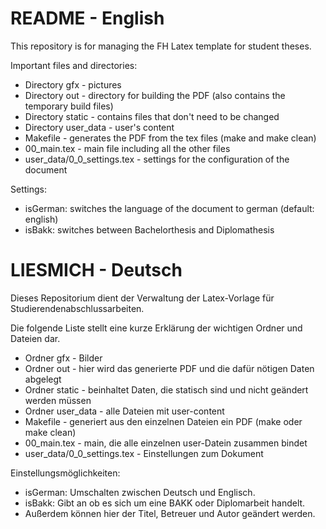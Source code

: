 # README - English

This repository is for managing the FH Latex template for student theses.

Important files and directories:
- Directory gfx - pictures
- Directory out - directory for building the PDF (also contains the temporary build files)
- Directory static - contains files that don't need to be changed
- Directory user_data - user's content
- Makefile - generates the PDF from the tex files (make and make clean)
- 00_main.tex - main file including all the other files
- user_data/0_0_settings.tex - settings for the configuration of the document

Settings:
- isGerman: switches the language of the document to german (default: english)
- isBakk: switches between Bachelorthesis and Diplomathesis


# LIESMICH - Deutsch

Dieses Repositorium dient der Verwaltung der Latex-Vorlage für Studierendenabschlussarbeiten.

Die folgende Liste stellt eine kurze Erklärung der wichtigen Ordner und Dateien dar.
- Ordner gfx - Bilder
- Ordner out - hier wird das generierte PDF und die dafür nötigen Daten abgelegt
- Ordner static - beinhaltet Daten, die statisch sind und nicht geändert werden müssen
- Ordner user_data - alle Dateien mit user-content
- Makefile - generiert aus den einzelnen Dateien ein PDF (make  oder make clean)
- 00_main.tex - main, die alle einzelnen user-Datein zusammen bindet
- user_data/0_0_settings.tex - Einstellungen zum Dokument

Einstellungsmöglichkeiten:
- isGerman: Umschalten zwischen Deutsch und Englisch.
- isBakk: Gibt an ob es sich um eine BAKK oder Diplomarbeit handelt.
- Außerdem können hier der Titel, Betreuer und Autor geändert werden.

